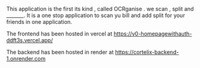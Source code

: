 This application is the first its kind , called OCRganise . we scan , split and _______. It is a one stop application to scan yu bill and add split for your friends in one application.

The frontend has been hosted in vercel at https://v0-homepagewithauth-ddft3s.vercel.app/

The backend has been hosted in render at https://cortelix-backend-1.onrender.com

